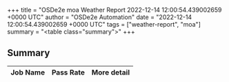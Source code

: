 +++
title = "OSDe2e moa Weather Report 2022-12-14 12:00:54.439002659 +0000 UTC"
author = "OSDe2e Automation"
date = "2022-12-14 12:00:54.439002659 +0000 UTC"
tags = ["weather-report", "moa"]
summary = "<table class=\"summary\"></table>"
+++
## Summary

| Job Name | Pass Rate | More detail |
|----------|-----------|-------------|





